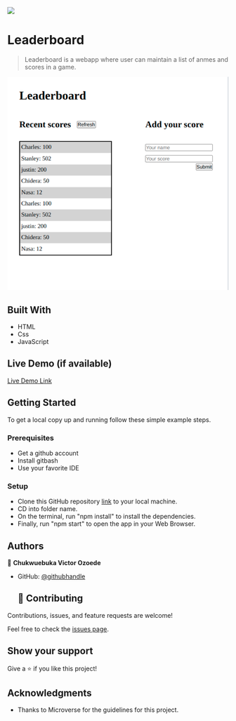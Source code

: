 ![](https://img.shields.io/badge/Microverse-blueviolet)

# Leaderboard

> Leaderboard is a webapp where user can maintain a list of anmes and scores in a game.

<img width="563" src="./src/Leaderboard.png">


## Built With

- HTML
- Css
- JavaScript

## Live Demo (if available)

[Live Demo Link](https://chukwuebukavictor.github.io/Leader-board/dist)

## Getting Started
To get a local copy up and running follow these simple example steps.

### Prerequisites
- Get a github account
- Install gitbash 
- Use your favorite IDE 

### Setup
- Clone this GitHub repository [link](https://github.com/chukwuebukaVictor/Leader-board) to your local machine.
- CD into folder name.
- On the terminal, run "npm install" to install the dependencies.
- Finally, run "npm start" to open the app in your Web Browser.

## Authors
👤 **Chukwuebuka Victor Ozoede**

- GitHub: [@githubhandle](https://github.com/chukwuebukaVictor)
  
  ## 🤝 Contributing

Contributions, issues, and feature requests are welcome!

Feel free to check the [issues page](https://github.com/chukwuebukaVictor/Leader-board/issues).

## Show your support

Give a ⭐️ if you like this project!

## Acknowledgments

- Thanks to Microverse for the guidelines for this project.
